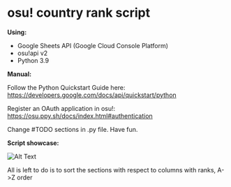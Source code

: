 # osu! country rank script

**Using:** 

- Google Sheets API (Google Cloud Console Platform)
- osu!api v2
- Python 3.9

**Manual:**

Follow the Python Quickstart Guide here: https://developers.google.com/docs/api/quickstart/python

Register an OAuth application in osu!: https://osu.ppy.sh/docs/index.html#authentication

Change #TODO sections in .py file.
Have fun.

**Script showcase:**

![Alt Text](https://i.imgur.com/lbK9MPk.gif)

All is left to do is to sort the sections with respect to columns with ranks, A->Z order
